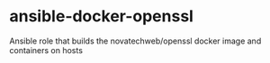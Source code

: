 # ansible-docker-openssl
Ansible role that builds the novatechweb/openssl docker image and containers  on hosts
